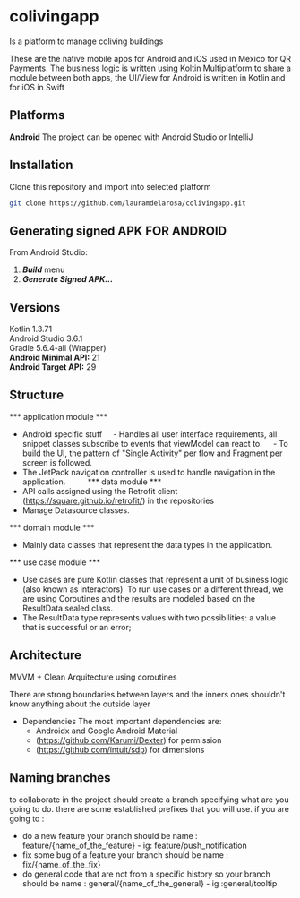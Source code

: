 # colivingapp

Is a platform to manage coliving buildings

These are the native mobile apps for Android and iOS used in Mexico for QR Payments. The business logic is written using Koltin Multiplatform to share a module between both apps, the UI/View for Android is written in Kotlin and for iOS in Swift

## Platforms

**Android** 
The project can be opened with Android Studio or IntelliJ

## Installation

Clone this repository and import into selected platform

```bash
git clone https://github.com/lauramdelarosa/colivingapp.git
```

## Generating signed APK FOR ANDROID

From Android Studio:
1. ***Build*** menu
2. ***Generate Signed APK...***

## Versions

 Kotlin 1.3.71  
 Android Studio 3.6.1  
 Gradle 5.6.4-all (Wrapper)  
 **Android Minimal API:** 21  
 **Android Target API:** 29  

## Structure

*** application module ***
- Android specific stuff
    - Handles all user interface requirements, all snippet classes subscribe to events that viewModel can react to.
    - To build the UI, the pattern of "Single Activity" per flow and Fragment per screen is followed.
- The JetPack navigation controller is used to handle navigation in the application.
        
*** data module ***
- API calls assigned using the Retrofit client (https://square.github.io/retrofit/) in the repositories
- Manage Datasource classes.

*** domain module ***
- Mainly data classes that represent the data types in the application.

*** use case module ***
- Use cases are pure Kotlin classes that represent a unit of business logic (also known as interactors). To run use cases on a different thread, we are using Coroutines and the results are modeled based on the ResultData sealed class.
- The ResultData type represents values ​​with two possibilities: a value that is successful or an error;  

## Architecture

MVVM + Clean Arquitecture using coroutines 

There are strong boundaries between layers and the inners ones shouldn't know anything about the outside layer

- Dependencies
The most important dependencies are:
    * Androidx and Google Android Material
    * (https://github.com/Karumi/Dexter) for permission
    * (https://github.com/intuit/sdp) for dimensions
    

## Naming branches
to collaborate in the project should create a branch specifying what are you going to do.
there are some established prefixes that you will use.
if you are going to :
 * do a new feature your branch should be name :  feature/{name_of_the_feature} - ig: feature/push_notification
 * fix some bug of a feature your branch should be name : fix/{name_of_the_fix}
 * do general code that are not from a specific history so your branch should be name : general/{name_of_the_general} - ig :general/tooltip


